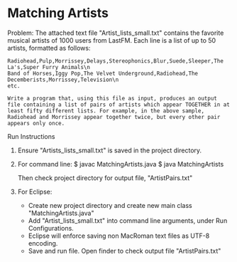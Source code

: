 # Matching Artists

Problem: 
	The attached text file "Artist_lists_small.txt" contains the favorite musical artists of 1000 users from LastFM. Each line is a list of up to 50 artists, formatted as follows:

	Radiohead,Pulp,Morrissey,Delays,Stereophonics,Blur,Suede,Sleeper,The La's,Super Furry Animals\n
	Band of Horses,Iggy Pop,The Velvet Underground,Radiohead,The Decemberists,Morrissey,Television\n
	etc.

	Write a program that, using this file as input, produces an output file containing a list of pairs of artists which appear TOGETHER in at least fifty different lists. For example, in the above sample, Radiohead and Morrissey appear together twice, but every other pair appears only once.

Run Instructions  
1. Ensure "Artists_lists_small.txt" is saved in the project directory.

2. For command line: 
	$ javac MatchingArtists.java
	$ java MatchingArtists

	Then check project directory for output file, "ArtistPairs.txt"

3. For Eclipse:
	- Create new project directory and create new main class "MatchingArtists.java"
	- Add "Artist_lists_small.txt" into command line arguments, under Run Configurations.
	- Eclipse will enforce saving non MacRoman text files as UTF-8 encoding.
	- Save and run file. Open finder to check output file "ArtistPairs.txt"
